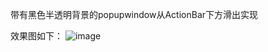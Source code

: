 带有黑色半透明背景的popupwindow从ActionBar下方滑出实现

效果图如下：
![image](https://github.com/demo4popupwindow/raw/master/screenshots/screenshot.gif)

